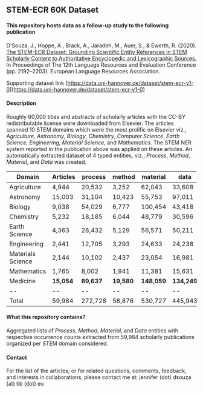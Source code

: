 ## STEM-ECR 60K Dataset

#### This repository hosts data as a follow-up study to the following publication

D'Souza, J., Hoppe, A., Brack, A., Jaradeh, M., Auer, S., & Ewerth, R. (2020). [The STEM-ECR Dataset: Grounding Scientific Entity References in STEM Scholarly Content to Authoritative Encyclopedic and Lexicographic Sources.](https://aclanthology.org/2020.lrec-1.268/) In Proceedings of The 12th Language Resources and Evaluation Conference (pp. 2192–2203). European Language Resources Association.

Supporting dataset link [https://data.uni-hannover.de/dataset/stem-ecr-v1-0](https://data.uni-hannover.de/dataset/stem-ecr-v1-0)

#### Description

Roughly 60,000 titles and abstracts of scholarly articles with the CC-BY redistributable license were downloaded from Elsevier. The articles spanned 10 STEM domains which were the most prolific on Elsevier viz., *Agriculture*, *Astronomy*, *Biology*, *Chemistry*, *Computer Science*, *Earth Science*, *Engineering*, *Material Science*, and *Mathematics*.
The STEM NER system reported in the publication above was applied on these articles. An automatically extracted dataset of 4 typed entities, viz., *Process*, *Method*, *Material*, and *Data* was created.

| Domain | Articles | process | method | material | data |
| --- | --- | --- | --- | --- | --- |
| Agriculture | 4,944 | 20,532 | 3,252 | 62,043 | 33,608 |
| Astronomy | 15,003 | 31,104 | 10,423 | 55,753 | 97,011 |
| Biology | 9,038 | 54,029 | 6,777 | 100,454 | 43,418 |
| Chemistry | 5,232 | 18,185 | 6,044 | 48,779 | 30,596 |
| Earth Science | 4,363 | 28,432 | 5,129 | 56,571 | 50,211 |
| Engineering | 2,441 | 12,705 | 3,293 | 24,633 | 24,238 |
| Materials Science | 2,144 | 10,102 | 2,437 | 23,054 | 16,981 |
| Mathematics | 1,765 | 8,002 | 1,941 | 11,381 | 15,631 |
| Medicine | **15,054** | **89,637** | **19,580** | **148,059** | **134,249** |
| -- | -- | -- | -- | -- | -- |
| Total | 59,984 | 272,728 | 58,876 | 530,727 | 445,943 |


#### What this repository contains?

Aggregated lists of *Process*, *Method*, *Material*, and *Data* entities with respective occurrence counts extracted from 59,984 scholarly publications organized per STEM domain considered.

#### Contact

For the list of the articles; or for related questions, comments, feedback, and interests in collaborations, please contact me at: jennifer (dot) dsouza (at) tib (dot) eu